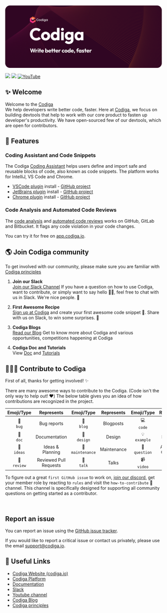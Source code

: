 [![Codiga - Write better code, faster.](../assets/banner_hero.png)](https://www.codiga.io)

<a href="https://twitter.com/getcodiga"><img src="https://img.shields.io/badge/Twitter-@getcodiga-blue?logo=twitter&logoColor=blue&color=blue"/></a>
<a href="https://www.linkedin.com/company/codigahq/"><img src="https://img.shields.io/badge/LinkedIn-@CodigaHQ-lightgray.svg" /></a>
[![YouTube](https://img.shields.io/badge/YouTube-@codiga-red.svg)](https://www.youtube.com/channel/UCbJIY9DBVajfTcRmhWgErqg)
<br/>

## ✨ Welcome

Welcome to the [Codiga](https://www.codiga.io/)<br/>
We help developers write better code, faster. Here at [Codiga](https://www.codiga.io/), we focus on building devtools that help to work with our core product to fasten up developer's productivity. We have open-sourced few of our devtools, which are open for contributors.

## 📑 Features

### Coding Assistant and Code Snippets

The Codiga [Coding Assistant](https://www.codiga.io/coding-assistant/) helps users define and import safe and reusable blocks of code, also known as code snippets. The platform works for IntelliJ, VS Code and Chrome.

- [VSCode plugin](https://marketplace.visualstudio.com/items?itemName=codiga.vscode-plugin) install - [GitHub project](https://github.com/codiga/vscode-plugin)
- [JetBrains plugin](https://plugins.jetbrains.com/plugin/17969) install - [GitHub project](https://github.com/codiga/jetbrains-plugin)
- [Chrome plugin](https://chrome.google.com/webstore/detail/codiga/dbkhkhonmelajjempmoadocgneoadjge) install - [GitHub project](https://github.com/codiga/chrome-extension)

### Code Analysis and Automated Code Reviews

The [code analysis](https://www.codiga.io/code-analysis/) and [automated code reviews](https://www.codiga.io/code-reviews/) works on GitHub, GitLab and Bitbucket. It flags any code violation in your code changes.

You can try it for free on [app.codiga.io](https://app.codiga.io).

## 🌎 Join Codiga community

To get involved with our community, please make sure you are familiar with [Codiga principles](https://www.codiga.io/blog/codiga-principles-values/)

1. **Join our Slack** <br/>
   [Join our Slack Channel](https://join.slack.com/t/codigahq/shared_invite/zt-9hvmfwie-9BUVFwZDwvpIGlkHv2mzYQ)
   If you have a question on how to use Codiga, want to contribute, or simply want to say hello 👋🏾, feel free to chat with us in Slack.
   We're nice people. 🙂

2. **First Awesome Recipe** <br/>
   [Sign up at Codiga](https://app.codiga.io) and create your first awesome code snippet 🎉. Share with us on Slack, to win some surprises. 🎁

3. **Codiga Blogs** <br/>
   [Read our Blog](https://www.codiga.io/blog/) Get to know more about Codiga and various opportunities, competitions happening at Codiga

4. **Codiga Doc and Tutorials**<br/>
   View [Doc](https://doc.codiga.io/) and [Tutorials](https://www.youtube.com/channel/UCbJIY9DBVajfTcRmhWgErqg/featured)

## 👩🏽‍💻 Contribute to Codiga

First of all, thanks for getting involved! ✨

There are many awesome ways to contribute to the Codiga. (Code isn't the only way to help out! ❤️) The below table gives you an idea of how contributions are recognized in the project.

|     Emoji/Type     |       Represents       |       Emoji/Type        | Represents  |      Emoji/Type      |     Represents      |
| :----------------: | :--------------------: | :---------------------: | :---------: | :------------------: | :-----------------: |
|  🐛 <br /> `bug`   |      Bug reports       |    📝 <br /> `blog`     |  Blogposts  |   💻 <br /> `code`   |        Code         |
|  📖 <br /> `doc`   |     Documentation      |   🎨 <br /> `design`    |   Design    | 💡 <br /> `example`  |      Examples       |
| 🤔 <br /> `ideas`  |    Ideas & Planning    | 🚧 <br /> `maintenance` | Maintenance | 💬 <br /> `question` | Answering Questions |
| 👀 <br /> `review` | Reviewed Pull Requests |    📢 <br /> `talk`     |    Talks    |  📹 <br /> `video`   |       Videos        |

To figure out a great `first GitHub issue` to work on, [join our discord](https://discord.codiga.io), get your member role by reacting to `rules` and visit the `how-to-contribute` 🙂 channel. This channel is specifically designed for supporting all community questions on getting started as a contributor.

<br/>

## Report an issue

You can report an issue using the [GitHub issue tracker](https://github.com/codiga/codiga/issues).

If you would like to report a critical issue or contact us privately, please use the email support@codiga.io.

## 🔗 Useful Links

- [Codiga Website (codiga.io)](https://www.codiga.io)
- [Codiga Platform](https://app.codiga.io)
- [Documentation](https://doc.codiga.io)
- [Slack](https://join.slack.com/t/codigahq/shared_invite/zt-9hvmfwie-9BUVFwZDwvpIGlkHv2mzYQ)
- [Youtube channel](https://www.youtube.com/channel/UCbJIY9DBVajfTcRmhWgErqg)
- [Codiga Blog](https://codiga.io/blog)
- [Codiga principles](https://www.codiga.io/blog/codiga-principles-values/)
